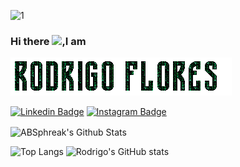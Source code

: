 ![1](https://github.com/Rodrigo-Flores/Rodrigo-Flores/blob/main/assets/event_horizon.png)

### Hi there <img src="https://github.com/TheDudeThatCode/TheDudeThatCode/blob/master/Assets/Hi.gif" width="29px">,I am 
![2](https://github.com/Rodrigo-Flores/Rodrigo-Flores/blob/main/assets/name.gif)

[![Linkedin Badge](https://img.shields.io/badge/-Rodrigo%20Flores-blue?style=social&logo=Linkedin&logoColor=blue&link=https://www.linkedin.com/in/vedantkhairnar/)](https://www.linkedin.com/in/rodrigo-flores-1207/)
[![Instagram Badge](https://img.shields.io/badge/-rodrigo_flores___-blue?style=social&logo=Instagram&link=https://www.instagram.com/rodrigo_flores___/)](https://www.instagram.com/rodrigo_flores___/)


<img align="center" src="https://github-readme-stats.vercel.app/api?username=ABSphreak&include_all_commits=true&count_private=true&show_icons=true&line_height=20&title_color=7A7ADB&icon_color=2234AE&text_color=D3D3D3&bg_color=0,000000,130F40" alt="ABSphreak's Github Stats">

![Top Langs](https://github-readme-stats.vercel.app/api/top-langs/?username=Rodrigo-Flores)
![Rodrigo's GitHub stats](https://github-readme-stats.vercel.app/api?username=Rodrigo-Flores&show_icons=true&theme=tokyonight)

<!--

Here are some ideas to get you started:

- 🔭 I’m currently working on ...
- 🌱 I’m currently learning ...
- 👯 I’m looking to collaborate on ...
- 🤔 I’m looking for help with ...
- 💬 Ask me about ...
- 📫 How to reach me: ...
- 😄 Pronouns: ...
- ⚡ Fun fact: ...
-->

